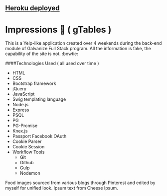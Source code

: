 ## [Heroku deployed](https://fast-headland-90906.herokuapp.com/)

# Impressions :fork_and_knife: ( gTables )

This is a Yelp-like application created over 4 weekends during the back-end module of Galvanize Full Stack program. All the information is fake, the capability of the site is not. :bowtie:

####Technologies Used ( all used over time )
* HTML
* CSS
* Bootstrap framework
* jQuery
* JavaScript
* Swig templating language
* Node.js
* Express
* PSQL
* PG
* PG-Promise
* Knex.js
* Passport Facebook OAuth
* Cookie Parser
* Cookie Session
* Workflow Tools
    * Git
    * Github
    * Gulp
    * Nodemon


Food images sourced from various blogs through Pinterest and edited by myself for unified look.
Ipsum text from Cheese Ipsum.